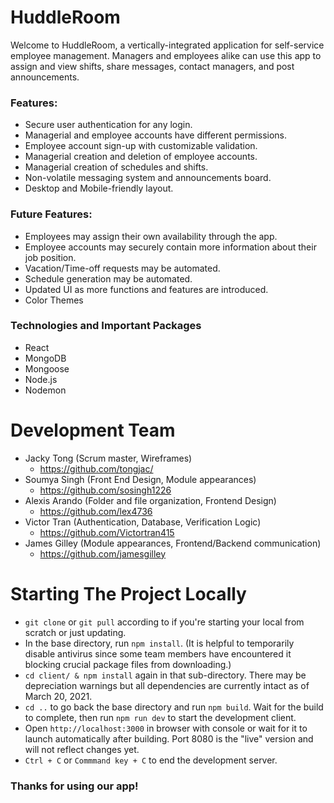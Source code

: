 # HuddleRoom

Welcome to HuddleRoom, a vertically-integrated application for self-service employee management. Managers and employees alike can use this app to assign and view shifts, share messages, contact managers, and post announcements.

### Features:

- Secure user authentication for any login.
- Managerial and employee accounts have different permissions.
- Employee account sign-up with customizable validation.
- Managerial creation and deletion of employee accounts.
- Managerial creation of schedules and shifts.
- Non-volatile messaging system and announcements board.
- Desktop and Mobile-friendly layout.

### Future Features:

- Employees may assign their own availability through the app.
- Employee accounts may securely contain more information about their job position.
- Vacation/Time-off requests may be automated.
- Schedule generation may be automated.
- Updated UI as more functions and features are introduced.
- Color Themes

### Technologies and Important Packages

- React
- MongoDB
- Mongoose
- Node.js
- Nodemon

# Development Team

- Jacky Tong (Scrum master, Wireframes)
  - https://github.com/tongjac/
- Soumya Singh (Front End Design, Module appearances)
  - https://github.com/sosingh1226
- Alexis Arando (Folder and file organization, Frontend Design)
  - https://github.com/lex4736
- Victor Tran (Authentication, Database, Verification Logic)
  - https://github.com/Victortran415
- James Gilley (Module appearances, Frontend/Backend communication)
  - https://github.com/jamesgilley

# Starting The Project Locally

- `git clone` or `git pull` according to if you're starting your local from scratch or just updating.
- In the base directory, run `npm install`. (It is helpful to temporarily disable antivirus since some team members have encountered it blocking crucial package files from downloading.)
- `cd client/ & npm install` again in that sub-directory. There may be depreciation warnings but all dependencies are currently intact as of March 20, 2021.
- `cd ..` to go back the base directory and run `npm build`. Wait for the build to complete, then run `npm run dev` to start the development client.
- Open `http://localhost:3000` in browser with console or wait for it to launch automatically after building. Port 8080 is the "live" version and will not reflect changes yet.
- `Ctrl + C` or `Commmand key + C` to end the development server.

### Thanks for using our app!
